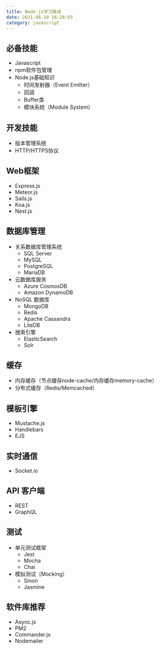 ```yaml
---
title: Node-js学习路线
date: 2021-06-10 16:28:03
category: javascript
---
```

## 必备技能
* Javascript
* npm软件包管理
* Node.js基础知识
    * 时间发射器（Event Emitter）
    * 回调
    * Buffer类
    * 模块系统（Module System）

## 开发技能
* 版本管理系统
* HTTP/HTTPS协议

## Web框架
* Express.js
* Meteor.js
* Sails.js
* Koa.js
* Nest.js

## 数据库管理
* 关系数据库管理系统
    * SQL Server
    * MySQL
    * PostgreSQL
    * MariaDB
* 云数据库服务
    * Azure CosmosDB
    * Amazon DynamoDB
* NoSQL 数据库
    * MongoDB
    * Redis
    * Apache Cassandra
    * LiteDB
* 搜索引擎
    * ElasticSearch
    * Solr

## 缓存
* 内存缓存（节点缓存node-cache/内存缓存memory-cache）
* 分布式缓存（Redis/Memcached）

## 模板引擎
* Mustache.js
* Handlebars
* EJS

## 实时通信
* Socket.io

## API 客户端
* REST
* GraphQL

## 测试
* 单元测试框架
    * Jest
    * Mocha
    * Chai
* 模拟测试（Mocking）
    * Sinon
    * Jasmine

## 软件库推荐
* Async.js
* PM2
* Commander.js
* Nodemailer
